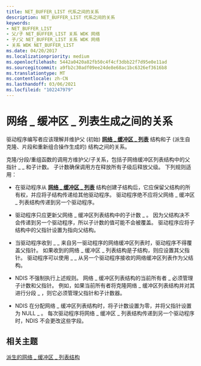 ```yaml
---
title: NET_BUFFER_LIST 代系之间的关系
description: NET_BUFFER_LIST 代系之间的关系
keywords:
- NET_BUFFER_LIST
- 父/子 NET_BUFFER_LIST 关系 WDK 网络
- 子/父 NET_BUFFER_LIST 关系 WDK 网络
- 关系 WDK NET_BUFFER_LIST
ms.date: 04/20/2017
ms.localizationpriority: medium
ms.openlocfilehash: 5442a0420a82fb50c4f4cf3dbb22f7d95e0e11ad
ms.sourcegitcommit: a9fb2c30adf09ee24de8e68ac1bc6326ef3616b8
ms.translationtype: MT
ms.contentlocale: zh-CN
ms.lasthandoff: 03/06/2021
ms.locfileid: "102247979"
---
```

# <a name="relationships-between-net_buffer_list-generations"></a>网络 \_ 缓冲区 \_ 列表生成之间的关系





驱动程序编写者应该理解并维护父 (初始) [**网络 \_ 缓冲区 \_ 列表**](/windows-hardware/drivers/ddi/nbl/ns-nbl-net_buffer_list) 结构和子 (派生自克隆、片段和重新组合操作生成的) 结构之间的关系。

克隆/分段/重组函数的调用方维护父/子关系，包括子网络缓冲区列表结构中的父指针 \_ \_ 和子计数。 子计数确保调用方在释放所有子级后释放父级。 下列规则适用：

-   在驱动程序从 [**网络 \_ 缓冲区 \_ 列表**](/windows-hardware/drivers/ddi/nbl/ns-nbl-net_buffer_list) 结构创建子结构后，它应保留父结构的所有权，并应将子结构传递给其他驱动程序。 驱动程序绝不应将父网络 \_ 缓冲区 \_ 列表结构传递到另一个驱动程序。

-   驱动程序只应更新父网络 \_ 缓冲区列表结构中的子计数 \_ 。 因为父结构决不会传递到另一个驱动程序，所以子计数的值可能不会被覆盖。 驱动程序应将子结构中的父指针设置为指向父结构。

-   当驱动程序收到 \_ \_ 来自另一驱动程序的网络缓冲区列表时，驱动程序不得覆盖父指针。 如果收到的网络 \_ 缓冲区 \_ 列表结构是子结构，则应设置其父指针。 驱动程序可以使用 \_ \_ 从另一个驱动程序接收的网络缓冲区列表作为父结构。

-   NDIS 不强制执行上述规则。 网络 \_ 缓冲区列表结构的当前所有者 \_ 必须管理子计数和父指针。 例如，如果当前所有者将克隆网络 \_ 缓冲区列表结构并对其进行分段 \_ ，则它必须管理父指针和子计数器。

-   NDIS 在分配网络 \_ 缓冲区列表结构时，将子计数设置为零，并将父指针设置为 NULL \_ 。 每次驱动程序将网络 \_ 缓冲区 \_ 列表结构传递到另一个驱动程序时，NDIS 不会更改这些字段。

## <a name="related-topics"></a>相关主题


[派生的网络 \_ 缓冲区 \_ 列表结构](derived-net-buffer-list-structures.md)

 

